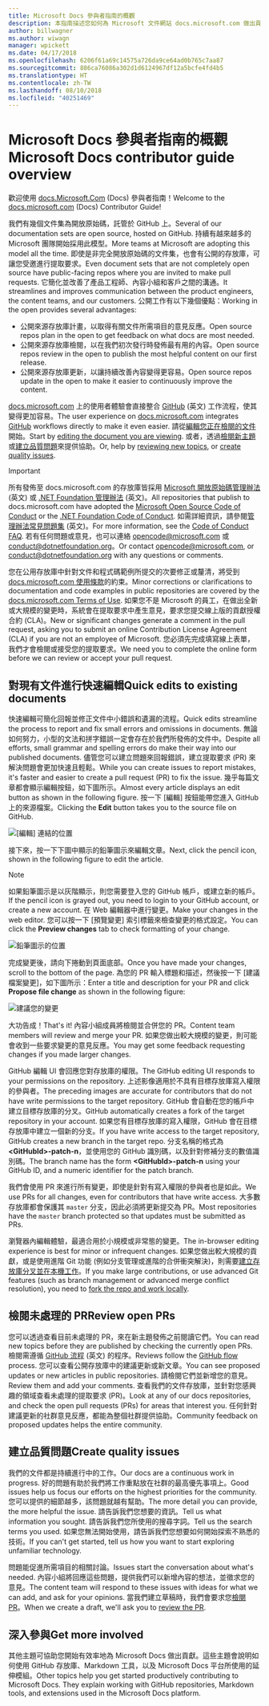 ```yaml
---
title: Microsoft Docs 參與者指南的概觀
description: 本指南描述您如何為 Microsoft 文件網站 docs.microsoft.com 做出貢獻。
author: billwagner
ms.author: wiwagn
manager: wpickett
ms.date: 04/17/2018
ms.openlocfilehash: 6206f61a69c14575a726da9ce64ad0b765c7aa87
ms.sourcegitcommit: 886ca76086a302d1d6124967df12a5bcfe4fd4b5
ms.translationtype: HT
ms.contentlocale: zh-TW
ms.lasthandoff: 08/10/2018
ms.locfileid: "40251469"
---
```

# <a name="microsoft-docs-contributor-guide-overview"></a><span data-ttu-id="73ab6-103">Microsoft Docs 參與者指南的概觀</span><span class="sxs-lookup"><span data-stu-id="73ab6-103">Microsoft Docs contributor guide overview</span></span>

<span data-ttu-id="73ab6-104">歡迎使用 [docs.Microsoft.Com](https://docs.microsoft.com) (Docs) 參與者指南！</span><span class="sxs-lookup"><span data-stu-id="73ab6-104">Welcome to the [docs.microsoft.com](https://docs.microsoft.com) (Docs) Contributor Guide!</span></span>

<span data-ttu-id="73ab6-105">我們有幾個文件集為開放原始碼，託管於 GitHub 上。</span><span class="sxs-lookup"><span data-stu-id="73ab6-105">Several of our documentation sets are open source, hosted on GitHub.</span></span> <span data-ttu-id="73ab6-106">持續有越來越多的 Microsoft 團隊開始採用此模型。</span><span class="sxs-lookup"><span data-stu-id="73ab6-106">More teams at Microsoft are adopting this model all the time.</span></span> <span data-ttu-id="73ab6-107">即使是非完全開放原始碼的文件集，也會有公開的存放庫，可讓您受邀進行提取要求。</span><span class="sxs-lookup"><span data-stu-id="73ab6-107">Even document sets that are not completely open source have public-facing repos where you are invited to make pull requests.</span></span> <span data-ttu-id="73ab6-108">它簡化並改善了產品工程師、內容小組和客戶之間的溝通。</span><span class="sxs-lookup"><span data-stu-id="73ab6-108">It streamlines and improves communication between the product engineers, the content teams, and our customers.</span></span> <span data-ttu-id="73ab6-109">公開工作有以下幾個優點：</span><span class="sxs-lookup"><span data-stu-id="73ab6-109">Working in the open provides several advantages:</span></span>

- <span data-ttu-id="73ab6-110">公開來源存放庫計畫，以取得有關文件所需項目的意見反應。</span><span class="sxs-lookup"><span data-stu-id="73ab6-110">Open source repos plan in the open to get feedback on what docs are most needed.</span></span>
- <span data-ttu-id="73ab6-111">公開來源存放庫檢閱，以在我們初次發行時發佈最有用的內容。</span><span class="sxs-lookup"><span data-stu-id="73ab6-111">Open source repos review in the open to publish the most helpful content on our first release.</span></span>
- <span data-ttu-id="73ab6-112">公開來源存放庫更新，以讓持續改善內容變得更容易。</span><span class="sxs-lookup"><span data-stu-id="73ab6-112">Open source repos update in the open to make it easier to continuously improve the content.</span></span>

<span data-ttu-id="73ab6-113">[docs.microsoft.com](https://docs.microsoft.com) 上的使用者體驗會直接整合 [GitHub](https://github.com) \(英文\) 工作流程，使其變得更加容易。</span><span class="sxs-lookup"><span data-stu-id="73ab6-113">The user experience on [docs.microsoft.com](https://docs.microsoft.com) integrates [GitHub](https://github.com) workflows directly to make it even easier.</span></span> <span data-ttu-id="73ab6-114">請從[編輯您正在檢閱的文件](#quick-edits-to-existing-documents)開始。</span><span class="sxs-lookup"><span data-stu-id="73ab6-114">Start by [editing the document you are viewing](#quick-edits-to-existing-documents).</span></span> <span data-ttu-id="73ab6-115">或者，透過[檢閱新主題](#review-open-prs)或[建立品質問題](#create-quality-issues)來提供協助。</span><span class="sxs-lookup"><span data-stu-id="73ab6-115">Or, help by [reviewing new topics](#review-open-prs), or [create quality issues](#create-quality-issues).</span></span>

> [!IMPORTANT]
> <span data-ttu-id="73ab6-116">所有發佈至 docs.microsoft.com 的存放庫皆採用 [Microsoft 開放原始碼管理辦法](https://opensource.microsoft.com/codeofconduct/) \(英文\) 或 [.NET Foundation 管理辦法](https://dotnetfoundation.org/code-of-conduct) \(英文\)。</span><span class="sxs-lookup"><span data-stu-id="73ab6-116">All repositories that publish to docs.microsoft.com have adopted the [Microsoft Open Source Code of Conduct](https://opensource.microsoft.com/codeofconduct/) or the [.NET Foundation Code of Conduct](https://dotnetfoundation.org/code-of-conduct).</span></span> <span data-ttu-id="73ab6-117">如需詳細資訊，請參閱[管理辦法常見問題集](https://opensource.microsoft.com/codeofconduct/faq/) \(英文\)。</span><span class="sxs-lookup"><span data-stu-id="73ab6-117">For more information, see the [Code of Conduct FAQ](https://opensource.microsoft.com/codeofconduct/faq/).</span></span> <span data-ttu-id="73ab6-118">若有任何問題或意見，也可以連絡 [opencode@microsoft.com](mailto:opencode@microsoft.com) 或 [conduct@dotnetfoundation.org](mailto:conduct@dotnetfoundation.org)。</span><span class="sxs-lookup"><span data-stu-id="73ab6-118">Or contact [opencode@microsoft.com](mailto:opencode@microsoft.com), or [conduct@dotnetfoundation.org](mailto:conduct@dotnetfoundation.org) with any questions or comments.</span></span><br>
>
> <span data-ttu-id="73ab6-119">您在公用存放庫中針對文件和程式碼範例所提交的次要修正或釐清，將受到 [docs.microsoft.com 使用條款](https://docs.microsoft.com/legal/termsofuse)的約束。</span><span class="sxs-lookup"><span data-stu-id="73ab6-119">Minor corrections or clarifications to documentation and code examples in public repositories are covered by the [docs.microsoft.com Terms of Use](https://docs.microsoft.com/legal/termsofuse).</span></span> <span data-ttu-id="73ab6-120">如果您不是 Microsoft 的員工，在做出全新或大規模的變更時，系統會在提取要求中產生意見，要求您提交線上版的貢獻授權合約 (CLA)。</span><span class="sxs-lookup"><span data-stu-id="73ab6-120">New or significant changes generate a comment in the pull request, asking you to submit an online Contribution License Agreement (CLA) if you are not an employee of Microsoft.</span></span> <span data-ttu-id="73ab6-121">您必須先完成填寫線上表單，我們才會檢閱或接受您的提取要求。</span><span class="sxs-lookup"><span data-stu-id="73ab6-121">We need you to complete the online form before we can review or accept your pull request.</span></span>

## <a name="quick-edits-to-existing-documents"></a><span data-ttu-id="73ab6-122">對現有文件進行快速編輯</span><span class="sxs-lookup"><span data-stu-id="73ab6-122">Quick edits to existing documents</span></span>

<span data-ttu-id="73ab6-123">快速編輯可簡化回報並修正文件中小錯誤和遺漏的流程。</span><span class="sxs-lookup"><span data-stu-id="73ab6-123">Quick edits streamline the process to report and fix small errors and omissions in documents.</span></span> <span data-ttu-id="73ab6-124">無論如何努力，小型的文法和拼字錯誤一定會存在於我們所發佈的文件中。</span><span class="sxs-lookup"><span data-stu-id="73ab6-124">Despite all efforts, small grammar and spelling errors do make their way into our published documents.</span></span> <span data-ttu-id="73ab6-125">儘管您可以建立問題來回報錯誤，建立提取要求 (PR) 來解決問題會更加快速且輕鬆。</span><span class="sxs-lookup"><span data-stu-id="73ab6-125">While you can create issues to report mistakes, it's faster and easier to create a pull request (PR) to fix the issue.</span></span> <span data-ttu-id="73ab6-126">幾乎每篇文章都會顯示編輯按鈕，如下圖所示。</span><span class="sxs-lookup"><span data-stu-id="73ab6-126">Almost every article displays an edit button as shown in the following figure.</span></span> <span data-ttu-id="73ab6-127">按一下 [編輯] 按鈕能帶您進入 GitHub 上的來源檔案。</span><span class="sxs-lookup"><span data-stu-id="73ab6-127">Clicking the **Edit** button takes you to the source file on GitHub.</span></span>

![[編輯] 連結的位置](./media/index/edit-article.png)

<span data-ttu-id="73ab6-129">接下來，按一下下圖中顯示的鉛筆圖示來編輯文章。</span><span class="sxs-lookup"><span data-stu-id="73ab6-129">Next, click the pencil icon, shown in the following figure to edit the article.</span></span>

> [!NOTE]
> <span data-ttu-id="73ab6-130">如果鉛筆圖示是以灰階顯示，則您需要登入您的 GitHub 帳戶，或建立新的帳戶。</span><span class="sxs-lookup"><span data-stu-id="73ab6-130">If the pencil icon is grayed out, you need to login to your GitHub account, or create a new account.</span></span> <span data-ttu-id="73ab6-131">在 Web 編輯器中進行變更。</span><span class="sxs-lookup"><span data-stu-id="73ab6-131">Make your changes in the web editor.</span></span> <span data-ttu-id="73ab6-132">您可以按一下 [預覽變更] 索引標籤來檢查變更的格式設定。</span><span class="sxs-lookup"><span data-stu-id="73ab6-132">You can click the **Preview changes** tab to check formatting of your change.</span></span>

![鉛筆圖示的位置](./media/index/editicon.png)

<span data-ttu-id="73ab6-134">完成變更後，請向下捲動到頁面底部。</span><span class="sxs-lookup"><span data-stu-id="73ab6-134">Once you have made your changes, scroll to the bottom of the page.</span></span> <span data-ttu-id="73ab6-135">為您的 PR 輸入標題和描述，然後按一下 [建議檔案變更]，如下圖所示：</span><span class="sxs-lookup"><span data-stu-id="73ab6-135">Enter a title and description for your PR and click **Propose file change** as shown in the following figure:</span></span>

![建議您的變更](./media/index/submit-pull-request.png)

<span data-ttu-id="73ab6-137">大功告成！</span><span class="sxs-lookup"><span data-stu-id="73ab6-137">That's it!</span></span> <span data-ttu-id="73ab6-138">內容小組成員將檢閱並合併您的 PR。</span><span class="sxs-lookup"><span data-stu-id="73ab6-138">Content team members will review and merge your PR.</span></span> <span data-ttu-id="73ab6-139">如果您做出較大規模的變更，則可能會收到一些要求變更的意見反應。</span><span class="sxs-lookup"><span data-stu-id="73ab6-139">You may get some feedback requesting changes if you made larger changes.</span></span>

<span data-ttu-id="73ab6-140">GitHub 編輯 UI 會回應您對存放庫的權限。</span><span class="sxs-lookup"><span data-stu-id="73ab6-140">The GitHub editing UI responds to your permissions on the repository.</span></span> <span data-ttu-id="73ab6-141">上述影像適用於不具有目標存放庫寫入權限的參與者。</span><span class="sxs-lookup"><span data-stu-id="73ab6-141">The preceding images are accurate for contributors that do not have write permissions to the target repository.</span></span> <span data-ttu-id="73ab6-142">GitHub 會自動在您的帳戶中建立目標存放庫的分叉。</span><span class="sxs-lookup"><span data-stu-id="73ab6-142">GitHub automatically creates a fork of the target repository in your account.</span></span> <span data-ttu-id="73ab6-143">如果您有目標存放庫的寫入權限，GitHub 會在目標存放庫中建立一個新的分支。</span><span class="sxs-lookup"><span data-stu-id="73ab6-143">If you have write access to the target repository, GitHub creates a new branch in the target repo.</span></span> <span data-ttu-id="73ab6-144">分支名稱的格式為 **\<GitHubId\>-patch-n**，並使用您的 GitHub 識別碼，以及針對修補分支的數值識別碼。</span><span class="sxs-lookup"><span data-stu-id="73ab6-144">The branch name has the form **\<GitHubId\>-patch-n** using your GitHub ID, and a numeric identifier for the patch branch.</span></span>

<span data-ttu-id="73ab6-145">我們會使用 PR 來進行所有變更，即使是針對有寫入權限的參與者也是如此。</span><span class="sxs-lookup"><span data-stu-id="73ab6-145">We use PRs for all changes, even for contributors that have write access.</span></span> <span data-ttu-id="73ab6-146">大多數存放庫都會保護其 `master` 分支，因此必須將更新提交為 PR。</span><span class="sxs-lookup"><span data-stu-id="73ab6-146">Most repositories have the `master` branch protected so that updates must be submitted as PRs.</span></span>

<span data-ttu-id="73ab6-147">瀏覽器內編輯體驗，最適合用於小規模或非常態的變更。</span><span class="sxs-lookup"><span data-stu-id="73ab6-147">The in-browser editing experience is best for minor or infrequent changes.</span></span> <span data-ttu-id="73ab6-148">如果您做出較大規模的貢獻，或是使用進階 Git 功能 (例如分支管理或進階的合併衝突解決)，則需要[建立存放庫分叉並在本機工作](how-to-write-workflows-major.md)。</span><span class="sxs-lookup"><span data-stu-id="73ab6-148">If you make large contributions, or use advanced Git features (such as branch management or advanced merge conflict resolution), you need to [fork the repo and work locally](how-to-write-workflows-major.md).</span></span>

## <a name="review-open-prs"></a><span data-ttu-id="73ab6-149">檢閱未處理的 PR</span><span class="sxs-lookup"><span data-stu-id="73ab6-149">Review open PRs</span></span>

<span data-ttu-id="73ab6-150">您可以透過查看目前未處理的 PR，來在新主題發佈之前閱讀它們。</span><span class="sxs-lookup"><span data-stu-id="73ab6-150">You can read new topics before they are published by checking the currently open PRs.</span></span> <span data-ttu-id="73ab6-151">檢閱需遵循 [GitHub 流程](https://guides.github.com/introduction/flow/) \(英文\) 的程序。</span><span class="sxs-lookup"><span data-stu-id="73ab6-151">Reviews follow the [GitHub flow](https://guides.github.com/introduction/flow/) process.</span></span> <span data-ttu-id="73ab6-152">您可以查看公開存放庫中的建議更新或新文章。</span><span class="sxs-lookup"><span data-stu-id="73ab6-152">You can see proposed updates or new articles in public repositories.</span></span> <span data-ttu-id="73ab6-153">請檢閱它們並新增您的意見。</span><span class="sxs-lookup"><span data-stu-id="73ab6-153">Review them and add your comments.</span></span> <span data-ttu-id="73ab6-154">查看我們的文件存放庫，並針對您感興趣的領域查看未處理的提取要求 (PR)。</span><span class="sxs-lookup"><span data-stu-id="73ab6-154">Look at any of our docs repositories, and check the open pull requests (PRs) for areas that interest you.</span></span> <span data-ttu-id="73ab6-155">任何針對建議更新的社群意見反應，都能為整個社群提供協助。</span><span class="sxs-lookup"><span data-stu-id="73ab6-155">Community feedback on proposed updates helps the entire community.</span></span>

## <a name="create-quality-issues"></a><span data-ttu-id="73ab6-156">建立品質問題</span><span class="sxs-lookup"><span data-stu-id="73ab6-156">Create quality issues</span></span>

<span data-ttu-id="73ab6-157">我們的文件都是持續進行中的工作。</span><span class="sxs-lookup"><span data-stu-id="73ab6-157">Our docs are a continuous work in progress.</span></span> <span data-ttu-id="73ab6-158">好的問題有助於我們將工作重點放在社群的最高優先事項上。</span><span class="sxs-lookup"><span data-stu-id="73ab6-158">Good issues help us focus our efforts on the highest priorities for the community.</span></span> <span data-ttu-id="73ab6-159">您可以提供的細節越多，該問題就越有幫助。</span><span class="sxs-lookup"><span data-stu-id="73ab6-159">The more detail you can provide, the more helpful the issue.</span></span> <span data-ttu-id="73ab6-160">請告訴我們您想要的資訊。</span><span class="sxs-lookup"><span data-stu-id="73ab6-160">Tell us what information you sought.</span></span> <span data-ttu-id="73ab6-161">請告訴我們您所使用的搜尋字詞。</span><span class="sxs-lookup"><span data-stu-id="73ab6-161">Tell us the search terms you used.</span></span> <span data-ttu-id="73ab6-162">如果您無法開始使用，請告訴我們您想要如何開始探索不熟悉的技術。</span><span class="sxs-lookup"><span data-stu-id="73ab6-162">If you can't get started, tell us how you want to start exploring unfamiliar technology.</span></span>

<span data-ttu-id="73ab6-163">問題能促進所需項目的相關討論。</span><span class="sxs-lookup"><span data-stu-id="73ab6-163">Issues start the conversation about what's needed.</span></span> <span data-ttu-id="73ab6-164">內容小組將回應這些問題，提供我們可以新增內容的想法，並徵求您的意見。</span><span class="sxs-lookup"><span data-stu-id="73ab6-164">The content team will respond to these issues with ideas for what we can add, and ask for your opinions.</span></span> <span data-ttu-id="73ab6-165">當我們建立草稿時，我們會要求您[檢閱 PR](#review-open-prs)。</span><span class="sxs-lookup"><span data-stu-id="73ab6-165">When we create a draft, we'll ask you to [review the PR](#review-open-prs).</span></span>

## <a name="get-more-involved"></a><span data-ttu-id="73ab6-166">深入參與</span><span class="sxs-lookup"><span data-stu-id="73ab6-166">Get more involved</span></span>

<span data-ttu-id="73ab6-167">其他主題可協助您開始有效率地為 Microsoft Docs 做出貢獻。這些主題會說明如何使用 GitHub 存放庫、Markdown 工具，以及 Microsoft Docs 平台所使用的延伸模組。</span><span class="sxs-lookup"><span data-stu-id="73ab6-167">Other topics help you get started productively contributing to Microsoft Docs. They explain working with GitHub repositories, Markdown tools, and extensions used in the Microsoft Docs platform.</span></span>
